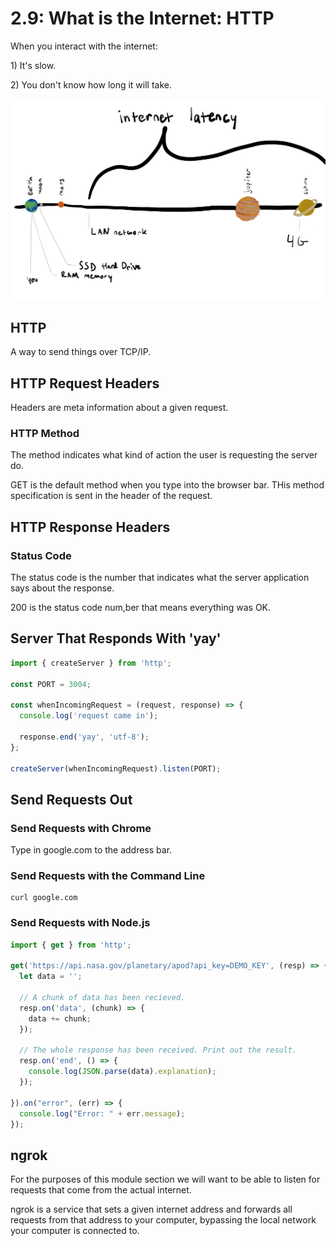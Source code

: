 # 2.9: What is the Internet: HTTP

When you interact with the internet:

1\) It's slow.

2\) You don't know how long it will take.

![](../.gitbook/assets/my-document-2-%20%281%29.jpg)

## HTTP

A way to send things over TCP/IP.

## HTTP Request Headers

Headers are meta information about a given request. 

### HTTP Method

The method indicates what kind of action the user is requesting the server do.

GET is the default method when you type into the browser bar. THis method specification is sent in the header of the request.

## HTTP Response Headers

### Status Code

The status code is the number that indicates what the server application says about the response.

200 is the status code num,ber that means everything was OK.

## Server That Responds With 'yay'

```javascript
import { createServer } from 'http';

const PORT = 3004;

const whenIncomingRequest = (request, response) => {
  console.log('request came in');

  response.end('yay', 'utf-8');
};

createServer(whenIncomingRequest).listen(PORT);
```

## Send Requests Out

### Send Requests with Chrome

Type in google.com to the address bar.

### Send Requests with the Command Line

```text
curl google.com
```

### Send Requests with Node.js

```javascript
import { get } from 'http';

get('https://api.nasa.gov/planetary/apod?api_key=DEMO_KEY', (resp) => {
  let data = '';

  // A chunk of data has been recieved.
  resp.on('data', (chunk) => {
    data += chunk;
  });

  // The whole response has been received. Print out the result.
  resp.on('end', () => {
    console.log(JSON.parse(data).explanation);
  });

}).on("error", (err) => {
  console.log("Error: " + err.message);
});
```

## ngrok

For the purposes of this module section we will want to be able to listen for requests that come from the actual internet.

ngrok is a service that sets a given internet address and forwards all requests from that address to your computer, bypassing the local network your computer is connected to.


